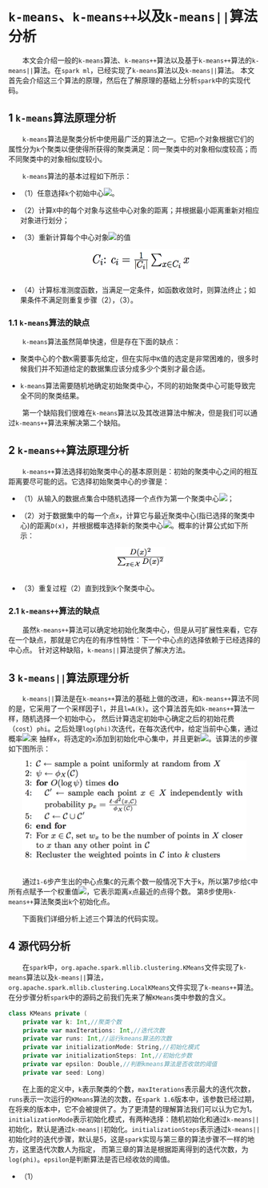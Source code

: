 # `k-means`、`k-means++`以及`k-means||`算法分析

&emsp;&emsp;本文会介绍一般的`k-means`算法、`k-means++`算法以及基于`k-means++`算法的`k-means||`算法。在`spark ml`，已经实现了`k-means`算法以及`k-means||`算法。
本文首先会介绍这三个算法的原理，然后在了解原理的基础上分析`spark`中的实现代码。

## 1 `k-means`算法原理分析

&emsp;&emsp;`k-means`算法是聚类分析中使用最广泛的算法之一。它把`n`个对象根据它们的属性分为`k`个聚类以便使得所获得的聚类满足：同一聚类中的对象相似度较高；而不同聚类中的对象相似度较小。

&emsp;&emsp;`k-means`算法的基本过程如下所示：

- （1）任意选择`k`个初始中心<img src="http://www.forkosh.com/mathtex.cgi?C=({c}_{1},{c}_{2},...,{c}_{k})">。

- （2）计算`X`中的每个对象与这些中心对象的距离；并根据最小距离重新对相应对象进行划分；

- （3）重新计算每个中心对象<img src="http://www.forkosh.com/mathtex.cgi?{C}_{i}">的值

    <div  align="center"><img src="imgs/math.1.1.png" width = "200" height = "40" alt="1.1" align="center" /></div><br />

- （4）计算标准测度函数，当满足一定条件，如函数收敛时，则算法终止；如果条件不满足则重复步骤（2），（3）。


### 1.1 `k-means`算法的缺点

&emsp;&emsp;`k-means`算法虽然简单快速，但是存在下面的缺点：

- 聚类中心的个数`K`需要事先给定，但在实际中`K`值的选定是非常困难的，很多时候我们并不知道给定的数据集应该分成多少个类别才最合适。

- `k-means`算法需要随机地确定初始聚类中心，不同的初始聚类中心可能导致完全不同的聚类结果。

&emsp;&emsp;第一个缺陷我们很难在`k-means`算法以及其改进算法中解决，但是我们可以通过`k-means++`算法来解决第二个缺陷。

## 2 `k-means++`算法原理分析

&emsp;&emsp;`k-means++`算法选择初始聚类中心的基本原则是：初始的聚类中心之间的相互距离要尽可能的远。它选择初始聚类中心的步骤是：

- （1）从输入的数据点集合中随机选择一个点作为第一个聚类中心<img src="http://www.forkosh.com/mathtex.cgi?{c}_{1}">；

- （2）对于数据集中的每一个点`x`，计算它与最近聚类中心(指已选择的聚类中心)的距离`D(x)`，并根据概率选择新的聚类中心<img src="http://www.forkosh.com/mathtex.cgi?{c}_{i}">。概率的计算公式如下所示：

    <div  align="center"><img src="imgs/math.1.2.png" width = "100" height = "40" alt="1.2" align="center" /></div><br />

- （3）重复过程（2）直到找到k个聚类中心。


### 2.1 `k-means++`算法的缺点

&emsp;&emsp;虽然`k-means++`算法可以确定地初始化聚类中心，但是从可扩展性来看，它存在一个缺点，那就是它内在的有序性特性：下一个中心点的选择依赖于已经选择的中心点。
针对这种缺陷，`k-means||`算法提供了解决方法。

## 3 `k-means||`算法原理分析

&emsp;&emsp;`k-means||`算法是在`k-means++`算法的基础上做的改进，和`k-means++`算法不同的是，它采用了一个采样因子`l`，并且`l=A(k)`。这个算法首先如`k-means++`算法一样，随机选择一个初始中心，
然后计算选定初始中心确定之后的初始花费（`cost`）`phi`。之后处理`log(phi)`次迭代，在每次迭代中，给定当前中心集，通过概率<img src="http://www.forkosh.com/mathtex.cgi?l{d}^{2}(x,C)/{phi}_{X}(C)">来
抽样`x`，将选定的`x`添加到初始化中心集中，并且更新<img src="http://www.forkosh.com/mathtex.cgi?{phi}_{X}(C)">。该算法的步骤如下图所示：

<div  align="center"><img src="imgs/1.1.png" width = "450" height = "200" alt="1.1" align="center" /></div><br />

&emsp;&emsp;通过`1-6`步产生出的中心点集`C`的元素个数一般情况下大于`k`，所以第7步给`C`中所有点赋予一个权重值<img src="http://www.forkosh.com/mathtex.cgi?{w}_{x}">，它表示距离`x`点最近的点得个数。
第8步使用`k-means++`算法聚类出`k`个初始化点。

&emsp;&emsp;下面我们详细分析上述三个算法的代码实现。

## 4 源代码分析

&emsp;&emsp;在`spark`中，`org.apache.spark.mllib.clustering.KMeans`文件实现了`k-means`算法以及`k-means||`算法，`org.apache.spark.mllib.clustering.LocalKMeans`文件实现了`k-means++`算法。
在分步骤分析`spark`中的源码之前我们先来了解`KMeans`类中参数的含义。

```scala
class KMeans private (
    private var k: Int,//聚类个数
    private var maxIterations: Int,//迭代次数
    private var runs: Int,//运行kmeans算法的次数
    private var initializationMode: String,//初始化模式
    private var initializationSteps: Int,//初始化步数
    private var epsilon: Double,//判断kmeans算法是否收敛的阈值
    private var seed: Long)
```

&emsp;&emsp;在上面的定义中，`k`表示聚类的个数，`maxIterations`表示最大的迭代次数，`runs`表示一次运行的`KMeans`算法的次数，在`spark 1.6`版本中，该参数已经过期，在将来的版本中，它不会被提供了。为了更清楚的理解算法我们可以认为它为1。
`initializationMode`表示初始化模式，有两种选择：随机初始化和通过`k-means||`初始化，默认是通过`k-means||`初始化。`initializationSteps`表示通过`k-means||`初始化时的迭代步骤，默认是5，这是`spark`实现与第三章的算法步骤不一样的地方，这里迭代次数人为指定，
而第三章的算法是根据距离得到的迭代次数，为`log(phi)`。`epsilon`是判断算法是否已经收敛的阈值。


- （1）






